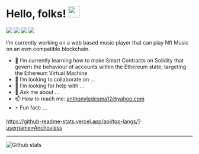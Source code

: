 # Hello, folks! <img src="https://raw.githubusercontent.com/MartinHeinz/MartinHeinz/master/wave.gif" width="30px">

![](https://img.shields.io/badge/<CODE>-<Javascript>-informational?style=flat&logo=<LOGO_NAME>&logoColor=white&color=B9BDC1)
![](https://img.shields.io/badge/<CODE>-<React>-informational?style=flat&logo=<LOGO_NAME>&logoColor=black&color=87CEEB)
![](https://img.shields.io/badge/<CODE>-<HTML>-informational?style=flat&logo=<LOGO_NAME>&logoColor=white&color=B9BDC1)
![](https://img.shields.io/badge/<CODE>-<CSS>-informational?style=flat&logo=<LOGO_NAME>&logoColor=white&color=87CEEB)

I’m currently working on a web based music player that can play Nft Music on an evm compatible blockchain.

- 🌱 I’m currently learning how to make Smart Contracts on Solidity that govern the behaviour of accounts within the Ethereum state, targeting the Ethereum Virtual Machine 
- 👯 I’m looking to collaborate on ...
- 🤔 I’m looking for help with ...
- 💬 Ask me about ...
- 📫 How to reach me: anthonyledesma12@yahoo.com
- ⚡ Fun fact: ...

https://github-readme-stats.vercel.app/api/top-langs/?username=Anchoviess
<hr/>


![Github stats](https://github-readme-stats.vercel.app/api?username=Anchoviess&theme=highcontrast&show_icons=true&count_private=true)
